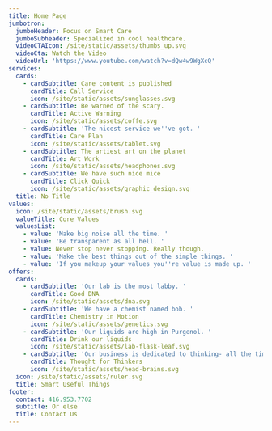```yaml
---
title: Home Page
jumbotron:
  jumboHeader: Focus on Smart Care
  jumboSubheader: Specialized in cool healthcare.
  videoCTAIcon: /site/static/assets/thumbs_up.svg
  videoCta: Watch the Video
  videoUrl: 'https://www.youtube.com/watch?v=dQw4w9WgXcQ'
services:
  cards:
    - cardSubtitle: Care content is published
      cardTitle: Call Service
      icon: /site/static/assets/sunglasses.svg
    - cardSubtitle: Be warned of the scary.
      cardTitle: Active Warning
      icon: /site/static/assets/coffe.svg
    - cardSubtitle: 'The nicest service we''ve got. '
      cardTitle: Care Plan
      icon: /site/static/assets/tablet.svg
    - cardSubtitle: The artiest art on the planet
      cardTitle: Art Work
      icon: /site/static/assets/headphones.svg
    - cardSubtitle: We have such nice mice
      cardTitle: Click Quick
      icon: /site/static/assets/graphic_design.svg
  title: No Title
values:
  icon: /site/static/assets/brush.svg
  valueTitle: Core Values
  valuesList:
    - value: 'Make big noise all the time. '
    - value: 'Be transparent as all hell. '
    - value: Never stop never stopping. Really though.
    - value: 'Make the best things out of the simple things. '
    - value: 'If you makeup your values you''re value is made up. '
offers:
  cards:
    - cardSubtitle: 'Our lab is the most labby. '
      cardTitle: Good DNA
      icon: /site/static/assets/dna.svg
    - cardSubtitle: 'We have a chemist named bob. '
      cardTitle: Chemistry in Motion
      icon: /site/static/assets/genetics.svg
    - cardSubtitle: 'Our liquids are high in Purgenol. '
      cardTitle: Drink our liquids
      icon: /site/static/assets/lab-flask-leaf.svg
    - cardSubtitle: 'Our business is dedicated to thinking- all the time. '
      cardTitle: Thought for Thinkers
      icon: /site/static/assets/head-brains.svg
  icon: /site/static/assets/ruler.svg
  title: Smart Useful Things
footer:
  contact: 416.953.7702
  subtitle: Or else
  title: Contact Us
---
```


